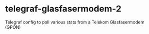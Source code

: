 # telegraf-glasfasermodem-2
Telegraf config to poll various stats from a Telekom Glasfasermodem (GPON)
